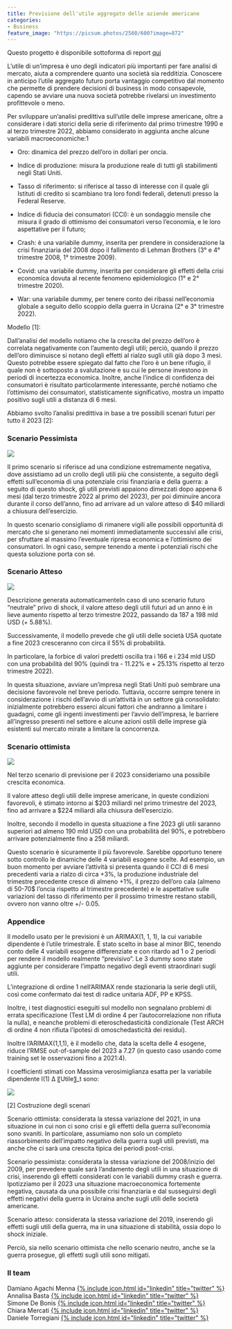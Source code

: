 ```yaml
---
title: Previsione dell'utile aggregato delle aziende americane
categories:
- Business
feature_image: "https://picsum.photos/2560/600?image=872"
---
```

Questo progetto è disponibile sottoforma di report [qui](https://github.com/SimoneDeBonis/Projects/raw/main/assets/reports/Time%20Series%20Report.pdf)


L’utile di un’impresa è uno degli indicatori più importanti per fare analisi di mercato, aiuta a comprendere quanto una società sia redditizia. 
Conoscere in anticipo l’utile aggregato futuro porta vantaggio competitivo dal momento che permette di prendere decisioni di business in modo consapevole, capendo se avviare una nuova società potrebbe rivelarsi un investimento profittevole o meno. 

Per sviluppare un’analisi predittiva sull’utile delle imprese americane, oltre a considerare i dati storici della serie di riferimento dal primo trimestre 1990 e al terzo trimestre 2022, abbiamo considerato in aggiunta anche alcune variabili macroeconomiche:1 

- Oro: dinamica del prezzo dell’oro in dollari per oncia.  

- Indice di produzione: misura la produzione reale di tutti gli stabilimenti negli Stati Uniti.  

- Tasso di riferimento: si riferisce al tasso di interesse con il quale gli Istituti di credito si scambiano tra loro fondi federali, detenuti presso la Federal Reserve. 

- Indice di fiducia dei consumatori (CCI): è un sondaggio mensile che misura il grado di ottimismo dei consumatori verso l’economia, e le loro aspettative per il futuro; 

- Crash: è una variabile dummy, inserita per prendere in considerazione la crisi finanziaria del 2008 dopo il fallimento di Lehman Brothers (3° e 4° trimestre 2008, 1° trimestre 2009). 

- Covid: una variabile dummy, inserita per considerare gli effetti della crisi economica dovuta al recente fenomeno epidemiologico (1° e 2° trimestre 2020). 

- War: una variabile dummy, per tenere conto dei ribassi nell’economia globale a seguito dello scoppio della guerra in Ucraina (2° e 3° trimestre 2022). 

Modello [1]: 

Dall’analisi del modello notiamo che la crescita del prezzo dell’oro è correlata negativamente con l’aumento degli utili; perciò, quando il prezzo dell’oro diminuisce si notano degli effetti al rialzo sugli utili già dopo 3 mesi. Questo potrebbe essere spiegato dal fatto che l’oro è un bene rifugio, il quale non è sottoposto a svalutazione e su cui le persone investono in periodi di incertezza economica. Inoltre, anche l’indice di confidenza dei consumatori è risultato particolarmente interessante, perché notiamo che l’ottimismo dei consumatori, statisticamente significativo, mostra un impatto positivo sugli utili a distanza di 6 mesi. 

Abbiamo svolto l’analisi predittiva in base a tre possibili scenari futuri per tutto il 2023 [2]: 

### Scenario Pessimista

![](https://github.com/SimoneDeBonis/Projects/raw/main/assets/reports/time1.png)

Il primo scenario si riferisce ad una condizione estremamente negativa, dove assistiamo ad un crollo degli utili più che consistente, a seguito degli effetti sull’economia di una potenziale crisi finanziaria e della guerra: a seguito di questo shock, gli utili previsti appaiono dimezzati dopo appena 6 mesi (dal terzo trimestre 2022 al primo del 2023), per poi diminuire ancora durante il corso dell’anno, fino ad arrivare ad un valore atteso di $40 miliardi a chiusura dell’esercizio.  

In questo scenario consigliamo di rimanere vigili alle possibili opportunità di mercato che si generano nei momenti immediatamente successivi alle crisi, per sfruttare al massimo l’eventuale ripresa economica e l’ottimismo dei consumatori. In ogni caso, sempre tenendo a mente i potenziali rischi che questa soluzione porta con sé. 

### Scenario Atteso 

![](https://github.com/SimoneDeBonis/Projects/raw/main/assets/reports/time2.png)

Descrizione generata automaticamenteIn caso di uno scenario futuro “neutrale” privo di shock, il valore atteso degli utili futuri ad un anno è in lieve aumento rispetto al terzo trimestre 2022, passando da 187 a 198 mld USD (+ 5.88%). 

Successivamente, il modello prevede che gli utili delle società USA quotate a fine 2023 cresceranno con circa il 55% di probabilità.  

In particolare, la forbice di valori predetti oscilla tra i 166 e i 234 mld USD con una probabilità del 90% (quindi tra - 11.22% e + 25.13% rispetto al terzo trimestre 2022). 

In questa situazione, avviare un’impresa negli Stati Uniti può sembrare una decisione favorevole nel breve periodo. Tuttavia, occorre sempre tenere in considerazione i rischi dell’avvio di un’attività in un settore già consolidato: inizialmente potrebbero esserci alcuni fattori che andranno a limitare i guadagni, come gli ingenti investimenti per l’avvio dell’impresa, le barriere all’ingresso presenti nel settore e alcune azioni ostili delle imprese già esistenti sul mercato mirate a limitare la concorrenza. 

### Scenario ottimista

![](https://github.com/SimoneDeBonis/Projects/raw/main/assets/reports/time3.png)

Nel terzo scenario di previsione per il 2023 consideriamo una possibile crescita economica.  

Il valore atteso degli utili delle imprese americane, in queste condizioni favorevoli, è stimato intorno ai $203 miliardi nel primo trimestre del 2023, fino ad arrivare a $224 miliardi alla chiusura dell’esercizio. 

Inoltre, secondo il modello in questa situazione a fine 2023 gli utili saranno superiori ad almeno 190 mld USD con una probabilità del 90%, e potrebbero arrivare potenzialmente fino a 258 miliardi. 

Questo scenario è sicuramente il più favorevole. Sarebbe opportuno tenere sotto controllo le dinamiche delle 4 variabili esogene scelte. Ad esempio, un buon momento per avviare l’attività si presenta quando il CCI di 6 mesi precedenti varia a rialzo di circa +3%, la produzione industriale del trimestre precedente cresce di almeno +1%, il prezzo dell’oro cala (almeno di 50-70$ l’oncia rispetto al trimestre precedente) e le aspettative sulle variazioni del tasso di riferimento per il prossimo trimestre restano stabili, ovvero non vanno oltre +/- 0.05. 

### Appendice

Il modello usato per le previsioni è un ARIMAX(1, 1, 1), la cui variabile dipendente è l’utile trimestrale. È stato scelto in base al minor BIC, tenendo conto delle 4 variabili esogene differenziate e con ritardo ad 1 o 2 periodi per rendere il modello realmente “previsivo”. Le 3 dummy sono state aggiunte per considerare l’impatto negativo degli eventi straordinari sugli utili. 

L’integrazione di ordine 1 nell’ARIMAX rende stazionaria la serie degli utili, così come confermato dai test di radice unitaria ADF, PP e KPSS. 

Inoltre, i test diagnostici eseguiti sul modello non segnalano problemi di errata specificazione (Test LM di ordine 4 per l’autocorrelazione non rifiuta la nulla), e neanche problemi di eteroschedasticità condizionale (Test ARCH di ordine 4 non rifiuta l’ipotesi di omoschedasticità dei residui).   

Inoltre l’ARIMAX(1,1,1), è il modello che, data la scelta delle 4 esogene, riduce l’RMSE out-of-sample del 2023 a 7.27 (in questo caso usando come training set le osservazioni fino a 2021:4). 

 I coefficienti stimati con Massima verosimiglianza esatta per la variabile dipendente I(1) ∆ 〖Utile〗_t sono:

![](https://github.com/SimoneDeBonis/Projects/raw/main/assets/reports/time4.png)

[2] Costruzione degli scenari 

Scenario ottimista: considerata la stessa variazione del 2021, in una situazione in cui non ci sono crisi e gli effetti della guerra sull’economia sono svaniti. In particolare, assumiamo non solo un completo riassorbimento dell’impatto negativo della guerra sugli utili previsti, ma anche che ci sarà una crescita tipica dei periodi post-crisi. 

Scenario pessimista: considerata la stessa variazione del 2008/inizio del 2009, per prevedere quale sarà l’andamento degli utili in una situazione di crisi, inserendo gli effetti considerati con le variabili dummy crash e guerra. Ipotizziamo per il 2023 una situazione macroeconomica fortemente negativa, causata da una possibile crisi finanziaria e dal susseguirsi degli effetti negativi della guerra in Ucraina anche sugli utili delle società americane. 

Scenario atteso: considerata la stessa variazione del 2019, inserendo gli effetti sugli utili della guerra, ma in una situazione di stabilità, ossia dopo lo shock iniziale. 

Perciò, sia nello scenario ottimista che nello scenario neutro, anche se la guerra prosegue, gli effetti sugli utili sono mitigati.  

### Il team

Damiano Agachi Menna [{% include icon.html id="linkedin" title="twitter" %}](https://www.linkedin.com/in/damiano-am/)  
Annalisa Basta [{% include icon.html id="linkedin" title="twitter" %}](https://www.linkedin.com/in/annalisabasta/)  
Simone De Bonis [{% include icon.html id="linkedin" title="twitter" %}](https://www.linkedin.com/in/SimoneDeBonis)  
Chiara Mercati [{% include icon.html id="linkedin" title="twitter" %}](https://www.linkedin.com/in/chiara-mercati-476b07275/)  
Daniele Torregiani [{% include icon.html id="linkedin" title="twitter" %}](https://www.linkedin.com/in/daniele-torregiani-369b54243/)  